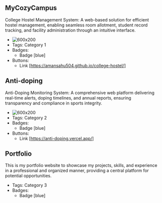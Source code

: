 ## MyCozyCampus 
College Hostel Management System: A web-based solution for efficient hostel management, enabling seamless room allotment, student record tracking, and facility administration through an intuitive interface.
- ![600x200](https://via.placeholder.com/600x200)
- Tags: Category 1
- Badges:
  - Badge [blue]
- Buttons:
  - Link [https://amansahu504.github.io/college-hostel/]

## Anti-doping 
Anti-Doping Monitoring System: A comprehensive web platform delivering real-time alerts, doping timelines, and annual reports, ensuring transparency and compliance in sports integrity.
- ![600x200](https://via.placeholder.com/600x200)
- Tags: Category 2
- Badges:
  - Badge [blue]
- Buttons:
  - Link [https://anti-doping.vercel.app/]

## Portfolio  
 This is my portfolio website to showcase my projects, skills, and experience in a professional and organized manner, providing a central platform for potential opportunities.
- Tags: Category 3
- Badges:
  - Badge [blue]
